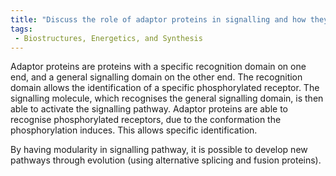 ```yaml
---
title: "Discuss the role of adaptor proteins in signalling and how they recognize phosphorylated receptors."
tags:
 - Biostructures, Energetics, and Synthesis
---
```

Adaptor proteins are proteins with a specific recognition domain on one end, and a general signalling domain on the other end. The recognition domain allows the identification of a specific phosphorylated receptor. The signalling molecule, which recognises the general signalling domain, is then able to activate the signalling pathway. 
Adaptor proteins are able to recognise phosphorylated receptors, due to the conformation the phosphorylation induces. This allows specific identification. 

By having modularity in signalling pathway, it is possible to develop new pathways through evolution (using alternative splicing and fusion proteins). 
